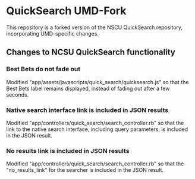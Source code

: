 # QuickSearch UMD-Fork

This repository is a forked version of the NSCU QuickSearch repository,
incorporating UMD-specific changes.

## Changes to NCSU QuickSearch functionality

### Best Bets do not fade out

Modified "app/assets/javascripts/quick_search/quicksearch.js" so that
the Best Bets label remains displayed, instead of fading out after a few
seconds.

### Native search interface link is included in JSON results

Modified "app/controllers/quick_search/search_controller.rb" so that
the link to the native search interface, including query parameters, is
included in the JSON result.

### No results link is included in JSON results

Modified "app/controllers/quick_search/search_controller.rb" so that
the "no_results_link" for the searcher is included in the JSON result.
